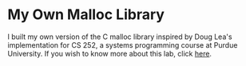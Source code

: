 # My Own Malloc Library

I built my own version of the C malloc library inspired by Doug Lea's implementation for CS 252, a systems programming course at Purdue University. If you wish to know more about this lab, click [here][1].

<!-- links to social media accounts -->
[1]: https://docs.google.com/document/d/1MFJUcztk4I1TSNrmMBv01duGLY1uxDtaM5CmfBvJZ68/pub
